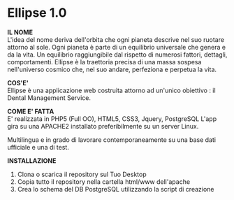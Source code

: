 <h1>Ellipse 1.0</h1>


<strong>IL NOME</strong><br/>
L'idea del nome deriva dell'orbita che ogni pianeta descrive nel suo ruotare attorno al sole.
Ogni pianeta è parte di un equilibrio universale che genera e da la vita. Un equilibrio raggiungibile dal rispetto di numerosi fattori, dettagli, comportamenti.
Ellipse è la traettoria precisa di una massa sospesa nell'universo cosmico che, nel suo andare, perfeziona e perpetua la vita.

<strong>COS'E'</strong><br/>
Ellipse è una applicazione web costruita attorno ad un'unico obiettivo : il Dental Management Service.

<strong>COME E' FATTA</strong><br/>
E' realizzata in PHP5 (Full OO), HTML5, CSS3, Jquery, PostgreSQL
L'app gira su una APACHE2 installato preferibilmente su un server Linux.

Multilingua e in grado di lavorare contemporaneamente su una base dati ufficiale e una di test.

<strong>INSTALLAZIONE</strong><br/>
1.  Clona o scarica il repository sul Tuo Desktop
2.  Copia tutto il repository nella cartella html/www dell'apache
3.  Crea lo schema del DB PostgreSQL utilizzando la script di creazione
